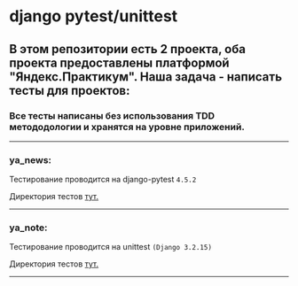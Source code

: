 # django pytest/unittest
## В этом репозитории есть 2 проекта, оба проекта предоставлены платформой "Яндекс.Практикум". Наша задача - написать тесты для проектов:
### Все тесты написаны без использования TDD метододологии и хранятся на уровне приложений.
____

### **ya_news:**

Тестирование проводится на django-pytest `4.5.2`

Директория тестов [тут.](https://github.com/avdeevdmitrykrsk/django_testing/tree/main/ya_news/news/pytest_tests)
____
### **ya_note:**

Тестирование проводится на unittest `(Django 3.2.15)`

Директория тестов [тут.](https://github.com/avdeevdmitrykrsk/django_testing/tree/main/ya_note/notes/tests)

____
